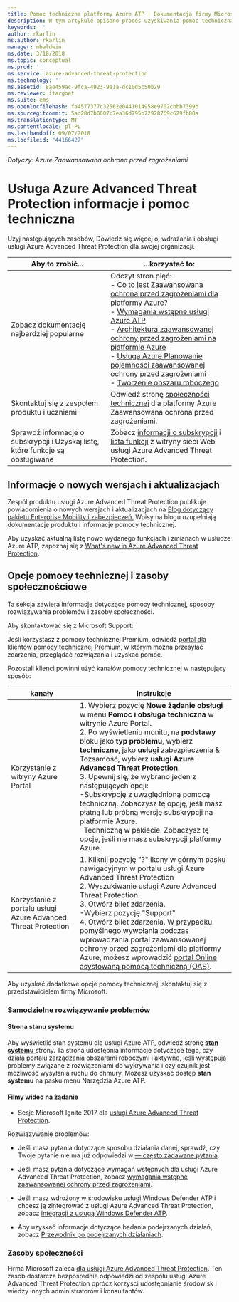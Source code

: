 ```yaml
---
title: Pomoc techniczna platformy Azure ATP | Dokumentacja firmy Microsoft
description: W tym artykule opisano proces uzyskiwania pomoc techniczną dla usługi Azure ATP.
keywords: ''
author: rkarlin
ms.author: rkarlin
manager: mbaldwin
ms.date: 3/18/2018
ms.topic: conceptual
ms.prod: ''
ms.service: azure-advanced-threat-protection
ms.technology: ''
ms.assetid: 8ae459ac-9fca-4923-9a1a-dc10d5c50b29
ms.reviewer: itargoet
ms.suite: ems
ms.openlocfilehash: fa4577377c32562e0441014958e9702cbbb7399b
ms.sourcegitcommit: 5ad28d7b0607c7ea36d795b72928769c629fb80a
ms.translationtype: MT
ms.contentlocale: pl-PL
ms.lasthandoff: 09/07/2018
ms.locfileid: "44166427"
---
```

*Dotyczy: Azure Zaawansowana ochrona przed zagrożeniami*


# <a name="azure-advanced-threat-protection-information-and-support"></a>Usługa Azure Advanced Threat Protection informacje i pomoc techniczna 


Użyj następujących zasobów, Dowiedz się więcej o, wdrażania i obsługi usługi Azure Advanced Threat Protection dla swojej organizacji.

|Aby to zrobić...|...korzystać to:|
|----|----|
|Zobacz dokumentację najbardziej popularne|Odczyt stron pięć:<br>- [Co to jest Zaawansowana ochrona przed zagrożeniami dla platformy Azure?](what-is-atp.md)<br>- [Wymagania wstępne usługi Azure ATP](atp-prerequisites.md)<br>- [Architektura zaawansowanej ochrony przed zagrożeniami na platformie Azure](atp-architecture.md)<br>- [Usługa Azure Planowanie pojemności zaawansowanej ochrony przed zagrożeniami](atp-capacity-planning.md)<br>- [Tworzenie obszaru roboczego](install-atp-step1.md)|
|Skontaktuj się z zespołem produktu i uczniami|Odwiedź stronę [społeczności technicznej](https://techcommunity.microsoft.com/t5/Azure-Advanced-Threat-Protection/bd-p/AzureAdvancedThreatProtection) dla platformy Azure Zaawansowana ochrona przed zagrożeniami.|
|Sprawdź informacje o subskrypcji i Uzyskaj listę, które funkcje są obsługiwane|Zobacz [informacji o subskrypcji](https://www.microsoft.com/cloud-platform/azure-information-protection-pricing) i [lista funkcji](https://www.microsoft.com/cloud-platform/azure-information-protection-features) z witryny sieci Web usługi Azure Advanced Threat Protection.|

## <a name="information-about-new-releases-and-updates"></a>Informacje o nowych wersjach i aktualizacjach

Zespół produktu usługi Azure Advanced Threat Protection publikuje powiadomienia o nowych wersjach i aktualizacjach na [Blog dotyczący pakietu Enterprise Mobility i zabezpieczeń.](https://cloudblogs.microsoft.com/enterprisemobility/author/microsoft-advanced-threat-analytics-team/)
Wpisy na blogu uzupełniają dokumentację produktu i informacje pomocy technicznej.

Aby uzyskać aktualną listę nowo wydanego funkcjach i zmianach w usłudze Azure ATP, zapoznaj się z [What's new in Azure Advanced Threat Protection](atp-whats-new.md).

## <a name="support-options-and-community-resources"></a>Opcje pomocy technicznej i zasoby społecznościowe

Ta sekcja zawiera informacje dotyczące pomocy technicznej, sposoby rozwiązywania problemów i zasoby społeczności.

Aby skontaktować się z Microsoft Support:

Jeśli korzystasz z pomocy technicznej Premium, odwiedź [portal dla klientów pomocy technicznej Premium](https://premier.microsoft.com/), w którym można przesyłać zdarzenia, przeglądać rozwiązania i uzyskać pomoc.

Pozostali klienci powinni użyć kanałów pomocy technicznej w następujący sposób:

| kanały|Instrukcje|
|------|-----|
|Korzystanie z witryny Azure Portal|1. Wybierz pozycję **Nowe żądanie obsługi** w menu **Pomoc i obsługa techniczna** w witrynie Azure Portal. <br>2. Po wyświetleniu monitu, na **podstawy** bloku jako **typ problemu**, wybierz **techniczne**, jako **usługi** zabezpieczenia & Tożsamość, wybierz **usługi Azure Advanced Threat Protection**. <br>3. Upewnij się, że wybrano jeden z następujących opcji:<br>-Subskrypcję z uwzględnioną pomocą techniczną. Zobaczysz tę opcję, jeśli masz płatną lub próbną wersję subskrypcji na platformie Azure.<br>-Techniczną w pakiecie. Zobaczysz tę opcję, jeśli nie masz subskrypcji platformy Azure.|
|Korzystanie z portalu usługi Azure Advanced Threat Protection| 1. Kliknij pozycję "?" ikony w górnym pasku nawigacyjnym w portalu usługi Azure Advanced Threat Protection<br>2. Wyszukiwanie usługi Azure Advanced Threat Protection.<br>3. Otwórz bilet zdarzenia.<br>-Wybierz pozycję "Support"<br>4. Otwórz bilet zdarzenia. W przypadku pomyślnego wywołania podczas wprowadzania portal zaawansowanej ochrony przed zagrożeniami dla platformy Azure, możesz wprowadzić [portal Online asystowaną pomocą techniczną (OAS)](https://support.microsoft.com/assistedsupportproducts). |

Aby uzyskać dodatkowe opcje pomocy technicznej, skontaktuj się z przedstawicielem firmy Microsoft.

### <a name="self-help"></a>Samodzielne rozwiązywanie problemów

#### <a name="system-status-page"></a>Strona stanu systemu 

Aby wyświetlić stan systemu dla usługi Azure ATP, odwiedź stronę [ **stan systemu** ](https://health.atp.azure.com/) strony. Ta strona udostępnia informacje dotyczące tego, czy działa portalu zarządzania obszarami roboczymi i aktywne, jeśli występują problemy związane z rozwiązaniami do wykrywania i czy czujnik jest możliwość wysyłania ruchu do chmury. Możesz uzyskać dostęp **stan systemu** na pasku menu Narzędzia Azure ATP.

#### <a name="on-demand-videos"></a>Filmy wideo na żądanie

- Sesje Microsoft Ignite 2017 dla [usługi Azure Advanced Threat Protection](https://myignite.microsoft.com/sessions/53476?source=sessions).

Rozwiązywanie problemów:

- Jeśli masz pytania dotyczące sposobu działania danej, sprawdź, czy Twoje pytanie nie ma już odpowiedzi w [— często zadawane pytania](atp-technical-faq.md).

- Jeśli masz pytania dotyczące wymagań wstępnych dla usługi Azure Advanced Threat Protection, zobacz [wymagania wstępne zaawansowanej ochrony przed zagrożeniami](atp-prerequisites.md).

- Jeśli masz wdrożony w środowisku usługi Windows Defender ATP i chcesz ją zintegrować z usługi Azure Advanced Threat Protection, zobacz [integracji z usługą Windows Defender ATP](integrate-wd-atp.md).

- Aby uzyskać informacje dotyczące badania podejrzanych działań, zobacz [Przewodnik po podejrzanych działaniach](suspicious-activity-guide.md).

### <a name="community-resources"></a>Zasoby społeczności

Firma Microsoft zaleca [dla usługi Azure Advanced Threat Protection](https://www.yammer.com/AskIPTeam). Ten zasób dostarcza bezpośrednie odpowiedzi od zespołu usługi Azure Advanced Threat Protection oprócz korzyści udostępnianie środowisk i wiedzy innych administratorów i konsultantów.

